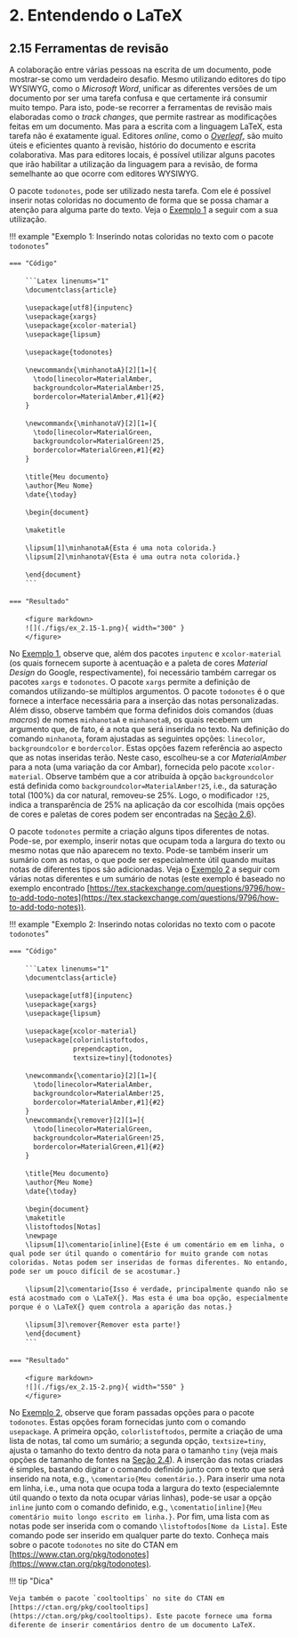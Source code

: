 # 2. Entendendo o LaTeX

## 2.15 Ferramentas de revisão

A colaboração entre várias pessoas na escrita de um documento, pode mostrar-se como um verdadeiro desafio. Mesmo utilizando editores do tipo WYSIWYG, como o *Microsoft Word*, unificar as diferentes versões de um documento por ser uma tarefa confusa e que certamente irá consumir muito tempo. Para isto, pode-se recorrer a ferramentas de revisão mais elaboradas como o *track changes*, que permite rastrear as modificações feitas em um documento. Mas para a escrita com a linguagem LaTeX, esta tarefa não é exatamente igual. Editores *online*, como o [*Overleaf*](https://www.overleaf.com/), são muito úteis e eficientes quanto à revisão, histório do documento e escrita colaborativa. Mas para editores locais, é possível utilizar alguns pacotes que irão habilitar a utilização da linguagem para a revisão, de forma semelhante ao que ocorre com editores WYSIWYG.

O pacote `todonotes`, pode ser utilizado nesta tarefa. Com ele é possível inserir notas coloridas no documento de forma que se possa chamar a atenção para alguma parte do texto. Veja o [Exemplo 1](#todo1) a seguir com a sua utilização.

!!! example "<a id="todo1"></a>Exemplo 1: Inserindo notas coloridas no texto com o pacote `todonotes`"

    === "Código"

        ```Latex linenums="1"
        \documentclass{article}

        \usepackage[utf8]{inputenc}
        \usepackage{xargs}
        \usepackage{xcolor-material}
        \usepackage{lipsum}

        \usepackage{todonotes}

        \newcommandx{\minhanotaA}[2][1=]{
          \todo[linecolor=MaterialAmber,
          backgroundcolor=MaterialAmber!25,
          bordercolor=MaterialAmber,#1]{#2}
        }

        \newcommandx{\minhanotaV}[2][1=]{
          \todo[linecolor=MaterialGreen,
          backgroundcolor=MaterialGreen!25,
          bordercolor=MaterialGreen,#1]{#2}
        }

        \title{Meu documento}
        \author{Meu Nome}
        \date{\today}

        \begin{document}

        \maketitle

        \lipsum[1]\minhanotaA{Esta é uma nota colorida.}
        \lipsum[2]\minhanotaV{Esta é uma outra nota colorida.}

        \end{document}
        ```

    === "Resultado"

        <figure markdown>
        ![](./figs/ex_2.15-1.png){ width="300" }
        </figure>

No [Exemplo 1](#todo1), observe que, além dos pacotes `inputenc` e `xcolor-material` (os quais fornecem suporte à acentuação e a paleta de cores *Material Design* do Google, respectivamente), foi necessário também carregar os pacotes `xargs` e `todonotes`. O pacote `xargs` permite a definição de comandos utilizando-se múltiplos argumentos. O pacote `todonotes` é o que fornece a interface necessária para a inserção das notas personalizadas. Além disso, observe também que forma definidos dois comandos (duas *macros*) de nomes `minhanotaA` e `minhanotaB`, os quais recebem um argumento que, de fato, é a nota que será inserida no texto. Na definição do comando `minhanota`, foram ajustadas as seguintes opções: `linecolor`, `backgroundcolor` e `bordercolor`. Estas opções fazem referência ao aspecto que as notas inseridas terão. Neste caso, escolheu-se a cor *MaterialAmber* para a nota (uma variação da cor Ambar), fornecida pelo pacote `xcolor-material`. Observe também que a cor atribuída à opção `backgroundcolor` está definida como `backgroundcolor=MaterialAmber!25`, i.e., da saturação total (100%) da cor natural, removeu-se 25%. Logo, o modificador `!25`, indica a transparência de 25% na aplicação da cor escolhida (mais opções de cores e paletas de cores podem ser encontradas na [Seção 2.6](../cores/#26-cores-e-paletas-de-cores)).

O pacote `todonotes` permite a criação alguns tipos diferentes de notas. Pode-se, por exemplo, inserir notas que ocupam toda a largura do texto ou mesmo notas que não aparecem no texto. Pode-se também inserir um sumário com as notas, o que pode ser especialmente útil quando muitas notas de diferentes tipos são adicionadas. Veja o [Exemplo 2](#todo2) a seguir com várias notas diferentes e um sumário de notas (este exemplo é baseado no exemplo encontrado [https://tex.stackexchange.com/questions/9796/how-to-add-todo-notes](https://tex.stackexchange.com/questions/9796/how-to-add-todo-notes)).

!!! example "<a id="todo2"></a>Exemplo 2: Inserindo notas coloridas no texto com o pacote `todonotes`"

    === "Código"

        ```Latex linenums="1"
        \documentclass{article}

        \usepackage[utf8]{inputenc}
        \usepackage{xargs}
        \usepackage{lipsum}

        \usepackage{xcolor-material}
        \usepackage[colorinlistoftodos,
                    prependcaption,
                    textsize=tiny]{todonotes}
            
        \newcommandx{\comentario}[2][1=]{
          \todo[linecolor=MaterialAmber,
          backgroundcolor=MaterialAmber!25,
          bordercolor=MaterialAmber,#1]{#2}
        }
        \newcommandx{\remover}[2][1=]{
          \todo[linecolor=MaterialGreen,
          backgroundcolor=MaterialGreen!25,
          bordercolor=MaterialGreen,#1]{#2}
        }

        \title{Meu documento}
        \author{Meu Nome}
        \date{\today}

        \begin{document}
        \maketitle
        \listoftodos[Notas]
        \newpage
        \lipsum[1]\comentario[inline]{Este é um comentário em em linha, o qual pode ser útil quando o comentário for muito grande com notas coloridas. Notas podem ser inseridas de formas diferentes. No entando, pode ser um pouco difícil de se acostumar.}

        \lipsum[2]\comentario{Isso é verdade, principalmente quando não se está acostmado com o \LaTeX{}. Mas esta é uma boa opção, especialmente porque é o \LaTeX{} quem controla a aparição das notas.}

        \lipsum[3]\remover{Remover esta parte!}
        \end{document}
        ```

    === "Resultado"

        <figure markdown>
        ![](./figs/ex_2.15-2.png){ width="550" }
        </figure>

No [Exemplo 2](#todo2), observe que foram passadas opções para o pacote `todonotes`. Estas opções foram fornecidas junto com o comando `usepackage`. A primeira opção, `colorlistoftodos`, permite a criação de uma lista de notas, tal como um sumário; a segunda opção, `textsize=tiny`, ajusta o tamanho do texto dentro da nota para o tamanho `tiny` (veja mais opções de tamanho de fontes na [Seção 2.4](../tipos_letras/#24-tipos-tamanhos-e-estilos-de-letras)). A inserção das notas criadas é simples, bastando digitar o comando definido junto com o texto que será inserido na nota, e.g., `\comentario{Meu comentário.}`. Para inserir uma nota em linha, i.e., uma nota que ocupa toda a largura do texto (especialemnte útil quando o texto da nota ocupar várias linhas), pode-se usar a opção `inline` junto com o comando definido, e.g., `\comentatio[inline]{Meu comentário muito longo escrito em linha.}`. Por fim, uma lista com as notas pode ser inserida com o comando `\listoftodos[Nome da Lista]`. Este comando pode ser inserido em qualquer parte do texto. Conheça mais sobre o pacote `todonotes` no site do CTAN em [https://www.ctan.org/pkg/todonotes](https://www.ctan.org/pkg/todonotes).

!!! tip "Dica"

    Veja também o pacote `cooltooltips` no site do CTAN em [https://ctan.org/pkg/cooltooltips](https://ctan.org/pkg/cooltooltips). Este pacote fornece uma forma diferente de inserir comentários dentro de um documento LaTeX.
